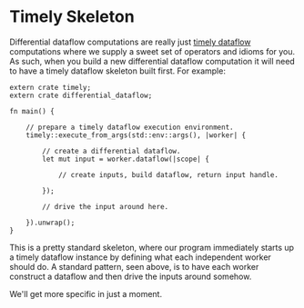 # Timely Skeleton

Differential dataflow computations are really just [timely dataflow](https://github.com/frankmcsherry/timely-dataflow) computations where we supply a sweet set of operators and idioms for you. As such, when you build a new differential dataflow computation it will need to have a timely dataflow skeleton built first. For example:

```rust,no_run
extern crate timely;
extern crate differential_dataflow;

fn main() {

    // prepare a timely dataflow execution environment.
    timely::execute_from_args(std::env::args(), |worker| {

        // create a differential dataflow.
        let mut input = worker.dataflow(|scope| {

            // create inputs, build dataflow, return input handle.

        });

        // drive the input around here.

    }).unwrap();
}
```

This is a pretty standard skeleton, where our program immediately starts up a timely dataflow instance by defining what each independent worker should do. A standard pattern, seen above, is to have each worker construct a dataflow and then drive the inputs around somehow.

We'll get more specific in just a moment.